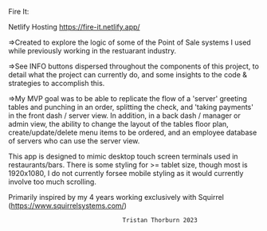 Fire It:

Netlify Hosting             https://fire-it.netlify.app/

=>Created to explore the logic of some of the Point of Sale systems I used while previously working in the restuarant industry.

=>See INFO buttons dispersed throughout the components of this project, to detail what the project can currently do, and some insights to the code & strategies to accomplish this.

=>My MVP goal was to be able to replicate the flow of a 'server' greeting tables and punching in an order, splitting the check, and 'taking payments' in the front dash / server view. In addition, in a back dash / manager or admin view, the ability to change the layout of the tables floor plan, create/update/delete menu items to be ordered, and an employee database of servers who can use the server view.

This app is designed to mimic desktop touch screen terminals used in restaurants/bars. There is some styling for >= tablet size, though most is 1920x1080, I do not currently forsee mobile styling as it would currently involve too much scrolling.

Primarily inspired by my 4 years working exclusively with Squirrel (https://www.squirrelsystems.com/)

                                    Tristan Thorburn 2023